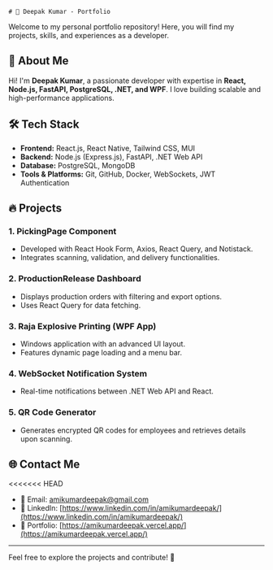     # 🚀 Deepak Kumar - Portfolio

Welcome to my personal portfolio repository! Here, you will find my projects, skills, and experiences as a developer.

## 📌 About Me

Hi! I'm **Deepak Kumar**, a passionate developer with expertise in **React, Node.js, FastAPI, PostgreSQL, .NET, and WPF**. I love building scalable and high-performance applications.

## 🛠️ Tech Stack

- **Frontend:** React.js, React Native, Tailwind CSS, MUI
- **Backend:** Node.js (Express.js), FastAPI, .NET Web API
- **Database:** PostgreSQL, MongoDB
- **Tools & Platforms:** Git, GitHub, Docker, WebSockets, JWT Authentication

## 🔥 Projects

### 1. **PickingPage Component**

- Developed with React Hook Form, Axios, React Query, and Notistack.
- Integrates scanning, validation, and delivery functionalities.

### 2. **ProductionRelease Dashboard**

- Displays production orders with filtering and export options.
- Uses React Query for data fetching.

### 3. **Raja Explosive Printing (WPF App)**

- Windows application with an advanced UI layout.
- Features dynamic page loading and a menu bar.

### 4. **WebSocket Notification System**

- Real-time notifications between .NET Web API and React.

### 5. **QR Code Generator**

- Generates encrypted QR codes for employees and retrieves details upon scanning.

## 🌐 Contact Me

<<<<<<< HEAD

- 📧 Email: amikumardeepak@gmail.com
- 💼 LinkedIn: [https://www.linkedin.com/in/amikumardeepak/](https://www.linkedin.com/in/amikumardeepak/)
- 🔗 Portfolio: [https://amikumardeepak.vercel.app/](https://amikumardeepak.vercel.app/)

---

Feel free to explore the projects and contribute! 🚀
